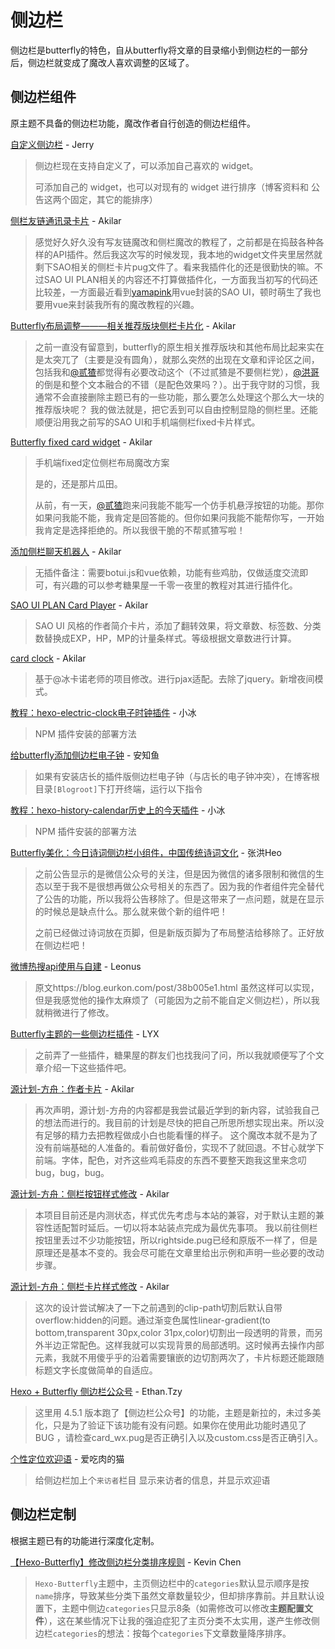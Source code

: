 # 侧边栏

侧边栏是butterfly的特色，自从butterfly将文章的目录缩小到侧边栏的一部分后，侧边栏就变成了魔改人喜欢调整的区域了。

## 侧边栏组件

原主题不具备的侧边栏功能，魔改作者自行创造的侧边栏组件。

[自定义侧边栏](https://butterfly.js.org/posts/ea33ab97/) - Jerry

> 侧边栏现在支持自定义了，可以添加自己喜欢的 widget。
>
> 可添加自己的 widget，也可以对现有的 widget 进行排序（博客资料和 公告这两个固定，其它的能排序）

[侧栏友链通讯录卡片](https://akilar.top/posts/e7d99b48/) - Akilar

> 感觉好久好久没有写友链魔改和侧栏魔改的教程了，之前都是在捣鼓各种各样的API插件。然后我这次写的时候发现，我本地的widget文件夹里居然就剩下SAO相关的侧栏卡片pug文件了。看来我插件化的还是很勤快的嘛。不过SAO UI PLAN相关的内容还不打算做插件化，一方面我当初写的代码还比较差，一方面最近看到[yamapink](https://yamapink.com/)用vue封装的SAO UI，顿时萌生了我也要用vue来封装我所有的魔改教程的兴趣。

[Butterfly布局调整———相关推荐版块侧栏卡片化](https://akilar.top/posts/194e1534/) - Akilar

> 之前一直没有留意到，butterfly的原生相关推荐版块和其他布局比起来实在是太突兀了（主要是没有圆角），就那么突然的出现在文章和评论区之间，包括我和[@贰猹](https://noionion.top/)都觉得有必要改动这个（不过贰猹是不要侧栏党），[@洪哥](https://blog.zhheo.com/)的倒是和整个文本融合的不错（是配色效果吗？）。出于我守财的习惯，我通常不会直接删除主题已有的一些功能，那么要怎么处理这个那么大一块的推荐版块呢？
> 我的做法就是，把它丢到可以自由控制显隐的侧栏里。还能顺便沿用我之前写的SAO UI和手机端侧栏fixed卡片样式。

[Butterfly fixed card widget](https://akilar.top/posts/451ac5f8/) - Akilar

> 手机端fixed定位侧栏布局魔改方案
>
> 是的，还是那片瓜田。
>
> 从前，有一天，[@贰猹](https://noionion.top/)跑来问我能不能写一个仿手机悬浮按钮的功能。那你如果问我能不能，我肯定是回答能的。但你如果问我能不能帮你写，一开始我肯定是选择拒绝的。所以我很干脆的不帮贰猹写啦！

[添加侧栏聊天机器人](https://akilar.top/posts/9dc1acf8/) - Akilar

> 无插件备注：需要botui.js和vue依赖，功能有些鸡肋，仅做适度交流即可，有兴趣的可以参考糖果屋一千零一夜里的教程对其进行插件化。

[SAO UI PLAN Card Player](https://akilar.top/posts/8e1264d1/) - Akilar

> SAO UI 风格的作者简介卡片，添加了翻转效果，将文章数、标签数、分类数替换成EXP，HP，MP的计量条样式。等级根据文章数进行计算。

[card clock](https://akilar.top/posts/4e39cf4a/) - Akilar

> 基于@冰卡诺老师的项目修改。进行pjax适配。去除了jquery。新增夜间模式。

[教程：hexo-electric-clock电子时钟插件](https://zfe.space/post/hexo-electric-clock.html) - 小冰

> NPM 插件安装的部署方法

[给butterfly添加侧边栏电子钟](https://anzhiy.cn/posts/fc18.html) - 安知鱼

> 如果有安装店长的插件版侧边栏电子钟（与店长的电子钟冲突），在博客根目录`[Blogroot]`下打开终端，运行以下指令

[教程：hexo-history-calendar历史上的今天插件](https://zfe.space/post/hexo-history-calendar.html) - 小冰

> NPM 插件安装的部署方法

[Butterfly美化：今日诗词侧边栏小组件，中国传统诗词文化](https://blog.zhheo.com/p/2ed9d8dd.html) - 张洪Heo

> 之前公告显示的是微信公众号的关注，但是因为微信的诸多限制和微信的生态以至于我不是很想再做公众号相关的东西了。因为我的作者组件完全替代了公告的功能，所以我将公告移除了。但是这带来了一点问题，就是在显示的时候总是缺点什么。那么就来做个新的组件吧！
>
> 之前已经做过诗词放在页脚，但是新版页脚为了布局整洁给移除了。正好放在侧边栏吧！

[微博热搜api使用与自建](https://blog.leonus.cn/2022/weibo.html) - Leonus

> 原文https://blog.eurkon.com/post/38b005e1.html
> 虽然这样可以实现，但是我感觉他的操作太麻烦了（可能因为之前不能自定义侧边栏），所以我就稍微进行了修改。

[Butterfly主题的一些侧边栏插件](https://yisous.xyz/posts/4ae2ec41/) - LYX

> 之前弄了一些插件，糖果屋的群友们也找我问了问，所以我就顺便写了个文章介绍一下这些插件吧。

[源计划-方舟：作者卡片](https://akilar.top/posts/f08df520/) - Akilar

> 再次声明，源计划-方舟的内容都是我尝试最近学到的新内容，试验我自己的想法而进行的。我目前的计划是尽快的把自己所思所想实现出来。所以没有足够的精力去把教程做成小白也能看懂的样子。
> 这个魔改本就不是为了没有前端基础的人准备的。看前做好备份，实现不了就回退。不甘心就学下前端。字体，配色，对齐这些鸡毛蒜皮的东西不要整天跑我这里来念叨bug，bug，bug。

[源计划-方舟：侧栏按钮样式修改](https://akilar.top/posts/89a3474c/) - Akilar

> 本项目目前还是内测状态，样式优先考虑与本站的兼容，对于默认主题的兼容性适配暂时延后。一切以将本站装点完成为最优先事项。
> 我以前往侧栏按钮里丢过不少功能按钮，所以rightside.pug已经和原版不一样了，但是原理还是基本不变的。我会尽可能在文章里给出示例和声明一些必要的改动步骤。

[源计划-方舟：侧栏卡片样式修改](https://akilar.top/posts/70bdebb6/) - Akilar

> 这次的设计尝试解决了一下之前遇到的clip-path切割后默认自带overflow:hidden的问题。通过渐变色属性linear-gradient(to bottom,transparent 30px,color 31px,color)切割出一段透明的背景，而另外半边正常配色。这样我就可以实现背景的局部透明。这时候再去操作内部元素，我就不用傻乎乎的沿着需要镶嵌的边切割两次了，卡片标题还能跟随标题文字长度做简单的自适应。

[Hexo + Butterfly 侧边栏公众号](https://fe32.top/articles/hexo1618/) - Ethan.Tzy

> 这里用 4.5.1 版本跑了【侧边栏公众号】的功能，主题是新拉的，未过多美化，只是为了验证下该功能有没有问题。如果你在使用此功能时遇见了 BUG ，请检查card_wx.pug是否正确引入以及custom.css是否正确引入。

[个性定位欢迎语](https://meuicat.com/blog/42/#%E4%B8%AA%E6%80%A7%E5%AE%9A%E4%BD%8D%E6%AC%A2%E8%BF%8E%E8%AF%AD) - 爱吃肉的猫

> 给侧边栏加上个`来访者`栏目
> 显示来访者的信息，并显示欢迎语

## 侧边栏定制

根据主题已有的功能进行深度化定制。

[【Hexo-Butterfly】修改侧边栏分类排序规则](https://sheerkvc.top/2022/09/05/17.sidebarReSort/) - Kevin Chen

> `Hexo-Butterfly`主题中，主页侧边栏中的`categories`默认显示顺序是按`name`排序，导致某些分类下虽然文章数量较少，但却排序靠前。并且默认设置下，主题中侧边`categories`只显示8条（如需修改可以修改**主题配置文件**），这在某些情况下让我的强迫症犯了主页分类不太实用，遂产生修改侧边栏`categories`的想法：按每个`categories`下文章数量降序排序。
